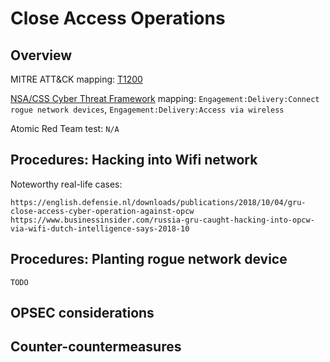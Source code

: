 # Close Access Operations

## Overview

MITRE ATT&CK mapping: [T1200](https://attack.mitre.org/techniques/T1200/)

[NSA/CSS Cyber Threat Framework](https://media.defense.gov/2019/Jul/16/2002158108/-1/-1/0/CTR_NSA-CSS-TECHNICAL-CYBER-THREAT-FRAMEWORK_V2.PDF) mapping: `Engagement:Delivery:Connect rogue network devices`, `Engagement:Delivery:Access via wireless`

Atomic Red Team test: `N/A`

## Procedures: Hacking into Wifi network

Noteworthy real-life cases:

```
https://english.defensie.nl/downloads/publications/2018/10/04/gru-close-access-cyber-operation-against-opcw
https://www.businessinsider.com/russia-gru-caught-hacking-into-opcw-via-wifi-dutch-intelligence-says-2018-10
```

## Procedures: Planting rogue network device

```
TODO
```

## OPSEC considerations

## Counter-countermeasures
